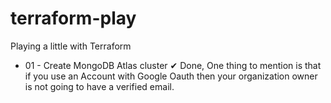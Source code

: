 # terraform-play
Playing a little with Terraform

 - 01 - Create MongoDB Atlas cluster 
 ✔︎ Done, One thing to mention is that if you use an Account with Google Oauth then your organization owner is not going to have a verified email.

